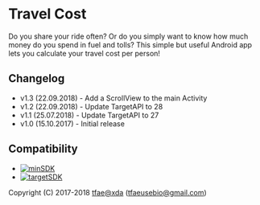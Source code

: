 Travel Cost
==========

Do you share your ride often?
Or do you simply want to know how much money do you spend in fuel and tolls?
This simple but useful Android app lets you calculate your travel cost per person!


## Changelog
* v1.3 (22.09.2018) - Add a ScrollView to the main Activity
* v1.2 (22.09.2018) - Update TargetAPI to 28
* v1.1 (25.07.2018) - Update TargetAPI to 27
* v1.0 (15.10.2017) - Initial release


## Compatibility
* [![minSDK](https://img.shields.io/badge/Android-4.0.3-red.svg)](https://source.android.com/setup/start/build-numbers)
* [![targetSDK](https://img.shields.io/badge/Android-9-brightgreen.svg)](https://source.android.com/setup/start/build-numbers)


Copyright (C) 2017-2018 <a href="https://forum.xda-developers.com/member.php?u=6415870">tfae@xda</a> (tfaeusebio@gmail.com)
